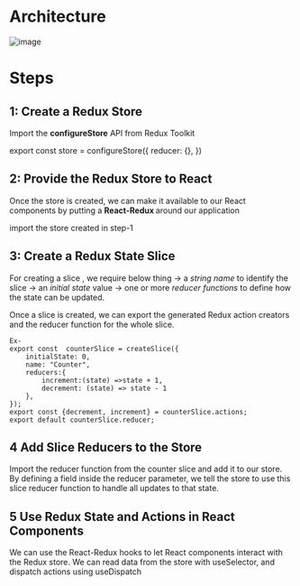# Architecture

![image](https://github.com/user-attachments/assets/4e5f6b94-08ba-447f-b187-66953b21f92e)


# Steps

## 1: Create a Redux Store

Import the **configureStore** API from Redux Toolkit

export const store = configureStore({
  reducer: {},
})

## 2: Provide the Redux Store to React

Once the store is created, we can make it available to our React components by putting a **React-Redux <Provider>** around our application 

import the store created in step-1
<Provider store={store}>
    <App />
</Provider>

## 3: Create a Redux State Slice

For creating a slice , we require below thing
 -> a *string name* to identify the slice
 -> an *initial state* value
 -> one or more *reducer functions* to define how the state can be updated.

Once a slice is created, we can export the generated Redux action creators and the reducer function for the whole slice.

    Ex- 
    export const  counterSlice = createSlice({
        initialState: 0,
        name: "Counter",
        reducers:{
            increment:(state) =>state + 1,
            decrement: (state) => state - 1
        },
    });
    export const {decrement, increment} = counterSlice.actions;
    export default counterSlice.reducer;

## 4 Add Slice Reducers to the Store

Import the reducer function from the counter slice and add it to our store. 
By defining a field inside the reducer parameter, we tell the store to use this slice reducer function to handle all updates to that state.

## 5 Use Redux State and Actions in React Components

We can use the React-Redux hooks to let React components interact with the Redux store. We can read data from the store with useSelector, and dispatch actions using useDispatch

